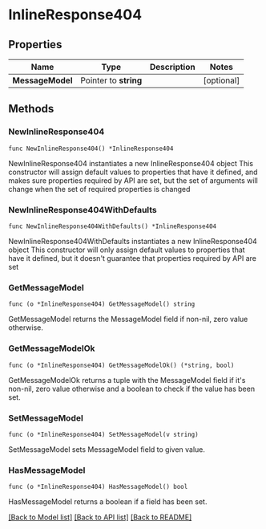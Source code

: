 # InlineResponse404

## Properties

Name | Type | Description | Notes
------------ | ------------- | ------------- | -------------
**MessageModel** | Pointer to **string** |  | [optional] 

## Methods

### NewInlineResponse404

`func NewInlineResponse404() *InlineResponse404`

NewInlineResponse404 instantiates a new InlineResponse404 object
This constructor will assign default values to properties that have it defined,
and makes sure properties required by API are set, but the set of arguments
will change when the set of required properties is changed

### NewInlineResponse404WithDefaults

`func NewInlineResponse404WithDefaults() *InlineResponse404`

NewInlineResponse404WithDefaults instantiates a new InlineResponse404 object
This constructor will only assign default values to properties that have it defined,
but it doesn't guarantee that properties required by API are set

### GetMessageModel

`func (o *InlineResponse404) GetMessageModel() string`

GetMessageModel returns the MessageModel field if non-nil, zero value otherwise.

### GetMessageModelOk

`func (o *InlineResponse404) GetMessageModelOk() (*string, bool)`

GetMessageModelOk returns a tuple with the MessageModel field if it's non-nil, zero value otherwise
and a boolean to check if the value has been set.

### SetMessageModel

`func (o *InlineResponse404) SetMessageModel(v string)`

SetMessageModel sets MessageModel field to given value.

### HasMessageModel

`func (o *InlineResponse404) HasMessageModel() bool`

HasMessageModel returns a boolean if a field has been set.


[[Back to Model list]](../README.md#documentation-for-models) [[Back to API list]](../README.md#documentation-for-api-endpoints) [[Back to README]](../README.md)


